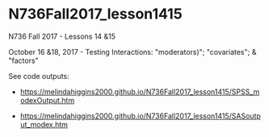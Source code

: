 # N736Fall2017_lesson1415

N736 Fall 2017 - Lessons 14 &15 

October 16 &18, 2017 - Testing Interactions: "moderators)"; "covariates"; & "factors"

See code outputs:

* https://melindahiggins2000.github.io/N736Fall2017_lesson1415/SPSS_modexOutput.htm

* https://melindahiggins2000.github.io/N736Fall2017_lesson1415/SASoutput_modex.htm


